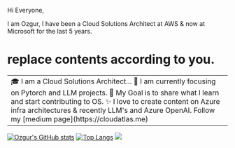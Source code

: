 Hi Everyone, 

I am Ozgur, I have been a Cloud Solutions Architect at AWS & now at Microsoft for the last 5 years. 
# replace contents according to you.
<table>
  <tr>
    <td valign="center">
      🎓 I am a Cloud Solutions Architect...
      🌱 I am currently focusing on Pytorch and LLM projects.
      🎯 My Goal is to share what I learn and start contributing to OS.
      ✨ I love to create content on Azure infra architectures & recently LLM's and Azure OpenAI. Follow my [medium page](https://cloudatlas.me)

    
  </tr>
  </table>

[![Ozgur's GitHub stats](https://github-readme-stats.vercel.app/api?username=ozgurgulerx&show_icons=true&theme=merko)](https://github.com/ozgurgulerx/github-readme-stats)
[![Top Langs](https://github-readme-stats.vercel.app/api/top-langs/?username=ozgurgulerx&layout=compact)](https://github.com/ozgurgulerx/github-readme-stats)
![](https://komarev.com/ghpvc/?username=ozgurgulerx)

<!--
**ozgurgulerx/ozgurgulerx** is a ✨ _special_ ✨ repository because its `README.md` (this file) appears on your GitHub profile.

Here are some ideas to get you started:

- 🔭 I’m currently working on ...
- 🌱 I’m currently learning ...
- 👯 I’m looking to collaborate on ...
- 🤔 I’m looking for help with ...
- 💬 Ask me about ...
- 📫 How to reach me: ...
- 😄 Pronouns: ...
- ⚡ Fun fact: ...
-->
